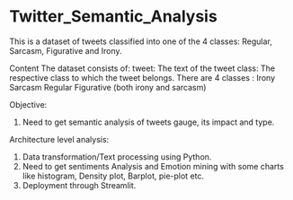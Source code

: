 # Twitter_Semantic_Analysis

This is a dataset of tweets classified into one of the 4 classes: Regular, Sarcasm, Figurative and Irony.

Content
The dataset consists of:
tweet: The text of the tweet
class: The respective class to which the tweet belongs. There are 4 classes :
Irony
Sarcasm
Regular
Figurative (both irony and sarcasm) 

Objective:
1.	Need to get semantic analysis of tweets gauge, its impact and type.
   
Architecture level analysis:
1.	Data transformation/Text processing using Python.
2.	Need to get sentiments Analysis and Emotion mining with some charts like histogram, Density plot, Barplot, pie-plot etc. 
3.	Deployment through Streamlit.
